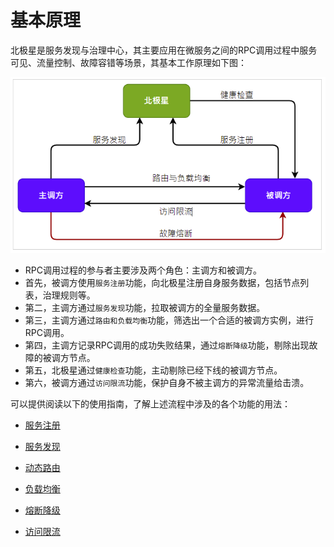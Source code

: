# 基本原理

北极星是服务发现与治理中心，其主要应用在微服务之间的RPC调用过程中服务可见、流量控制、故障容错等场景，其基本工作原理如下图：

![](图片/基本原理/rpc_pinciple.png)

- RPC调用过程的参与者主要涉及两个角色：主调方和被调方。
- 首先，被调方使用``服务注册``功能，向北极星注册自身服务数据，包括节点列表，治理规则等。
- 第二，主调方通过``服务发现``功能，拉取被调方的全量服务数据。
- 第三，主调方通过```路由和负载均衡```功能，筛选出一个合适的被调方实例，进行RPC调用。
- 第四，主调方记录RPC调用的成功失败结果，通过```熔断降级```功能，剔除出现故障的被调方节点。
- 第五，北极星通过```健康检查```功能，主动剔除已经下线的被调方节点。
- 第六，被调方通过```访问限流```功能，保护自身不被主调方的异常流量给击溃。

可以提供阅读以下的使用指南，了解上述流程中涉及的各个功能的用法：

- [服务注册](https://polarismesh.cn/zh/doc/使用指南/服务注册/概述.html#概述)

- [服务发现](https://polarismesh.cn/zh/doc/使用指南/服务发现/概述.html#概述)

- [动态路由](动态路由.md)

- [负载均衡](负载均衡.md)

- [熔断降级](熔断降级.md)

- [访问限流](访问限流.md)